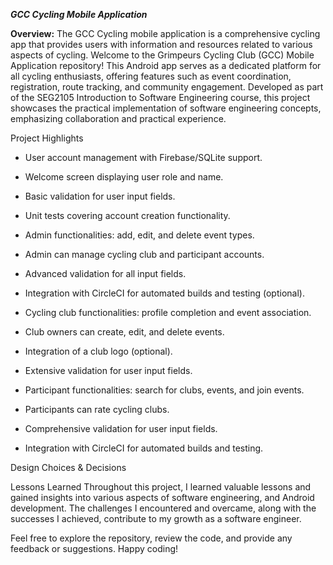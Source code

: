 ***GCC Cycling Mobile Application***

**Overview:** 
The GCC Cycling mobile application is a comprehensive cycling app that provides users with information and resources related to various aspects of cycling. Welcome to the Grimpeurs Cycling Club (GCC) Mobile Application repository! This Android app serves as a dedicated platform for all cycling enthusiasts, offering features such as event coordination, registration, route tracking, and community engagement. Developed as part of the SEG2105 Introduction to Software Engineering course, this project showcases the practical implementation of software engineering concepts, emphasizing collaboration and practical experience.


Project Highlights
- User account management with Firebase/SQLite support.
- Welcome screen displaying user role and name.
- Basic validation for user input fields.
- Unit tests covering account creation functionality.

- Admin functionalities: add, edit, and delete event types.
- Admin can manage cycling club and participant accounts.
- Advanced validation for all input fields.
- Integration with CircleCI for automated builds and testing (optional).

- Cycling club functionalities: profile completion and event association.
- Club owners can create, edit, and delete events.
- Integration of a club logo (optional).
- Extensive validation for user input fields.

- Participant functionalities: search for clubs, events, and join events.
- Participants can rate cycling clubs.
- Comprehensive validation for user input fields.
- Integration with CircleCI for automated builds and testing.

Design Choices & Decisions

Lessons Learned
Throughout this project, I learned valuable lessons and gained insights into various aspects of software engineering, and Android development. The challenges I encountered and overcame, along with the successes I achieved, contribute to my growth as a software engineer.


Feel free to explore the repository, review the code, and provide any feedback or suggestions. Happy coding!
